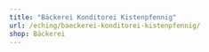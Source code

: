 ```yaml
---
title: "Bäckerei Konditorei Kistenpfennig"
url: /eching/baeckerei-konditorei-kistenpfennig/
shop: Bäckerei
---
```

